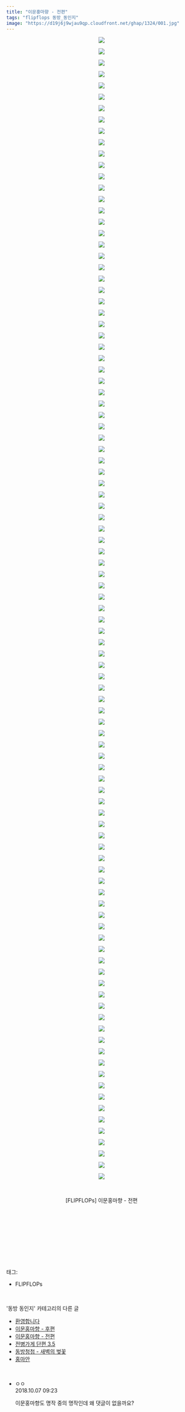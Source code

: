 ```yaml
---
title: "이문홍마향 - 전편"
tags: "flipflops 동방_동인지"
image: "https://d19j6j9wjau9qp.cloudfront.net/ghap/1324/001.jpg"
---
```

<div class="article">
<p style="text-align: center; clear: none; float: none;"><img src="{{ site.imgserver8 }}/ghap/1324/001.jpg"/></p>
<p style="text-align: center; clear: none; float: none;"><img src="{{ site.imgserver8 }}/ghap/1324/002.jpg"/></p>
<p style="text-align: center; clear: none; float: none;"><img src="{{ site.imgserver8 }}/ghap/1324/003.jpg"/></p>
<p style="text-align: center; clear: none; float: none;"><img src="{{ site.imgserver8 }}/ghap/1324/004.jpg"/></p>
<p style="text-align: center; clear: none; float: none;"><img src="{{ site.imgserver8 }}/ghap/1324/005.jpg"/></p>
<p style="text-align: center; clear: none; float: none;"><img src="{{ site.imgserver8 }}/ghap/1324/006.jpg"/></p>
<p style="text-align: center; clear: none; float: none;"><img src="{{ site.imgserver8 }}/ghap/1324/007.jpg"/></p>
<p style="text-align: center; clear: none; float: none;"><img src="{{ site.imgserver8 }}/ghap/1324/008.jpg"/></p>
<p style="text-align: center; clear: none; float: none;"><img src="{{ site.imgserver8 }}/ghap/1324/009.jpg"/></p>
<p style="text-align: center; clear: none; float: none;"><img src="{{ site.imgserver8 }}/ghap/1324/010.jpg"/></p>
<p style="text-align: center; clear: none; float: none;"><img src="{{ site.imgserver8 }}/ghap/1324/011.jpg"/></p>
<p style="text-align: center; clear: none; float: none;"><img src="{{ site.imgserver8 }}/ghap/1324/012.jpg"/></p>
<p style="text-align: center; clear: none; float: none;"><img src="{{ site.imgserver8 }}/ghap/1324/013.jpg"/></p>
<p style="text-align: center; clear: none; float: none;"><img src="{{ site.imgserver8 }}/ghap/1324/014.jpg"/></p>
<p style="text-align: center; clear: none; float: none;"><img src="{{ site.imgserver8 }}/ghap/1324/015.jpg"/></p>
<p style="text-align: center; clear: none; float: none;"><img src="{{ site.imgserver8 }}/ghap/1324/016.jpg"/></p>
<p style="text-align: center; clear: none; float: none;"><img src="{{ site.imgserver8 }}/ghap/1324/017.jpg"/></p>
<p style="text-align: center; clear: none; float: none;"><img src="{{ site.imgserver8 }}/ghap/1324/018.jpg"/></p>
<p style="text-align: center; clear: none; float: none;"><img src="{{ site.imgserver8 }}/ghap/1324/019.jpg"/></p>
<p style="text-align: center; clear: none; float: none;"><img src="{{ site.imgserver8 }}/ghap/1324/020.jpg"/></p>
<p style="text-align: center; clear: none; float: none;"><img src="{{ site.imgserver8 }}/ghap/1324/021.jpg"/></p>
<p style="text-align: center; clear: none; float: none;"><img src="{{ site.imgserver8 }}/ghap/1324/022.jpg"/></p>
<p style="text-align: center; clear: none; float: none;"><img src="{{ site.imgserver8 }}/ghap/1324/023.jpg"/></p>
<p style="text-align: center; clear: none; float: none;"><img src="{{ site.imgserver8 }}/ghap/1324/024.jpg"/></p>
<p style="text-align: center; clear: none; float: none;"><img src="{{ site.imgserver8 }}/ghap/1324/025.jpg"/></p>
<p style="text-align: center; clear: none; float: none;"><img src="{{ site.imgserver8 }}/ghap/1324/026.jpg"/></p>
<p style="text-align: center; clear: none; float: none;"><img src="{{ site.imgserver8 }}/ghap/1324/027.jpg"/></p>
<p style="text-align: center; clear: none; float: none;"><img src="{{ site.imgserver8 }}/ghap/1324/028.jpg"/></p>
<p style="text-align: center; clear: none; float: none;"><img src="{{ site.imgserver8 }}/ghap/1324/029.jpg"/></p>
<p style="text-align: center; clear: none; float: none;"><img src="{{ site.imgserver8 }}/ghap/1324/030.jpg"/></p>
<p style="text-align: center; clear: none; float: none;"><img src="{{ site.imgserver8 }}/ghap/1324/031.jpg"/></p>
<p style="text-align: center; clear: none; float: none;"><img src="{{ site.imgserver8 }}/ghap/1324/032.jpg"/></p>
<p style="text-align: center; clear: none; float: none;"><img src="{{ site.imgserver8 }}/ghap/1324/033.jpg"/></p>
<p style="text-align: center; clear: none; float: none;"><img src="{{ site.imgserver8 }}/ghap/1324/034.jpg"/></p>
<p style="text-align: center; clear: none; float: none;"><img src="{{ site.imgserver8 }}/ghap/1324/035.jpg"/></p>
<p style="text-align: center; clear: none; float: none;"><img src="{{ site.imgserver8 }}/ghap/1324/036.jpg"/></p>
<p style="text-align: center; clear: none; float: none;"><img src="{{ site.imgserver8 }}/ghap/1324/037.jpg"/></p>
<p style="text-align: center; clear: none; float: none;"><img src="{{ site.imgserver8 }}/ghap/1324/038.jpg"/></p>
<p style="text-align: center; clear: none; float: none;"><img src="{{ site.imgserver8 }}/ghap/1324/039.jpg"/></p>
<p style="text-align: center; clear: none; float: none;"><img src="{{ site.imgserver8 }}/ghap/1324/040.jpg"/></p>
<p style="text-align: center; clear: none; float: none;"><img src="{{ site.imgserver8 }}/ghap/1324/041.jpg"/></p>
<p style="text-align: center; clear: none; float: none;"><img src="{{ site.imgserver8 }}/ghap/1324/042.jpg"/></p>
<p style="text-align: center; clear: none; float: none;"><img src="{{ site.imgserver8 }}/ghap/1324/043.jpg"/></p>
<p style="text-align: center; clear: none; float: none;"><img src="{{ site.imgserver8 }}/ghap/1324/044.jpg"/></p>
<p style="text-align: center; clear: none; float: none;"><img src="{{ site.imgserver8 }}/ghap/1324/045.jpg"/></p>
<p style="text-align: center; clear: none; float: none;"><img src="{{ site.imgserver8 }}/ghap/1324/046.jpg"/></p>
<p style="text-align: center; clear: none; float: none;"><img src="{{ site.imgserver8 }}/ghap/1324/047.jpg"/></p>
<p style="text-align: center; clear: none; float: none;"><img src="{{ site.imgserver8 }}/ghap/1324/048.jpg"/></p>
<p style="text-align: center; clear: none; float: none;"><img src="{{ site.imgserver8 }}/ghap/1324/049.jpg"/></p>
<p style="text-align: center; clear: none; float: none;"><img src="{{ site.imgserver8 }}/ghap/1324/050.jpg"/></p>
<p style="text-align: center; clear: none; float: none;"><img src="{{ site.imgserver8 }}/ghap/1324/051.jpg"/></p>
<p style="text-align: center; clear: none; float: none;"><img src="{{ site.imgserver8 }}/ghap/1324/052.jpg"/></p>
<p style="text-align: center; clear: none; float: none;"><img src="{{ site.imgserver8 }}/ghap/1324/053.jpg"/></p>
<p style="text-align: center; clear: none; float: none;"><img src="{{ site.imgserver8 }}/ghap/1324/054.jpg"/></p>
<p style="text-align: center; clear: none; float: none;"><img src="{{ site.imgserver8 }}/ghap/1324/055.jpg"/></p>
<p style="text-align: center; clear: none; float: none;"><img src="{{ site.imgserver8 }}/ghap/1324/056.jpg"/></p>
<p style="text-align: center; clear: none; float: none;"><img src="{{ site.imgserver8 }}/ghap/1324/057.jpg"/></p>
<p style="text-align: center; clear: none; float: none;"><img src="{{ site.imgserver8 }}/ghap/1324/058.jpg"/></p>
<p style="text-align: center; clear: none; float: none;"><img src="{{ site.imgserver8 }}/ghap/1324/059.jpg"/></p>
<p style="text-align: center; clear: none; float: none;"><img src="{{ site.imgserver8 }}/ghap/1324/060.jpg"/></p>
<p style="text-align: center; clear: none; float: none;"><img src="{{ site.imgserver8 }}/ghap/1324/061.jpg"/></p>
<p style="text-align: center; clear: none; float: none;"><img src="{{ site.imgserver8 }}/ghap/1324/062.jpg"/></p>
<p style="text-align: center; clear: none; float: none;"><img src="{{ site.imgserver8 }}/ghap/1324/063.jpg"/></p>
<p style="text-align: center; clear: none; float: none;"><img src="{{ site.imgserver8 }}/ghap/1324/064.jpg"/></p>
<p style="text-align: center; clear: none; float: none;"><img src="{{ site.imgserver8 }}/ghap/1324/065.jpg"/></p>
<p style="text-align: center; clear: none; float: none;"><img src="{{ site.imgserver8 }}/ghap/1324/066.jpg"/></p>
<p style="text-align: center; clear: none; float: none;"><img src="{{ site.imgserver8 }}/ghap/1324/067.jpg"/></p>
<p style="text-align: center; clear: none; float: none;"><img src="{{ site.imgserver8 }}/ghap/1324/068.jpg"/></p>
<p style="text-align: center; clear: none; float: none;"><img src="{{ site.imgserver8 }}/ghap/1324/069.jpg"/></p>
<p style="text-align: center; clear: none; float: none;"><img src="{{ site.imgserver8 }}/ghap/1324/070.jpg"/></p>
<p style="text-align: center; clear: none; float: none;"><img src="{{ site.imgserver8 }}/ghap/1324/071.jpg"/></p>
<p style="text-align: center; clear: none; float: none;"><img src="{{ site.imgserver8 }}/ghap/1324/072.jpg"/></p>
<p style="text-align: center; clear: none; float: none;"><img src="{{ site.imgserver8 }}/ghap/1324/073.jpg"/></p>
<p style="text-align: center; clear: none; float: none;"><img src="{{ site.imgserver8 }}/ghap/1324/074.jpg"/></p>
<p style="text-align: center; clear: none; float: none;"><img src="{{ site.imgserver8 }}/ghap/1324/075.jpg"/></p>
<p style="text-align: center; clear: none; float: none;"><img src="{{ site.imgserver8 }}/ghap/1324/076.jpg"/></p>
<p style="text-align: center; clear: none; float: none;"><img src="{{ site.imgserver8 }}/ghap/1324/077.jpg"/></p>
<p style="text-align: center; clear: none; float: none;"><img src="{{ site.imgserver8 }}/ghap/1324/078.jpg"/></p>
<p style="text-align: center; clear: none; float: none;"><img src="{{ site.imgserver8 }}/ghap/1324/079.jpg"/></p>
<p style="text-align: center; clear: none; float: none;"><img src="{{ site.imgserver8 }}/ghap/1324/080.jpg"/></p>
<p style="text-align: center; clear: none; float: none;"><img src="{{ site.imgserver8 }}/ghap/1324/081.jpg"/></p>
<p style="text-align: center; clear: none; float: none;"><img src="{{ site.imgserver8 }}/ghap/1324/082.jpg"/></p>
<p style="text-align: center; clear: none; float: none;"><img src="{{ site.imgserver8 }}/ghap/1324/083.jpg"/></p>
<p style="text-align: center; clear: none; float: none;"><img src="{{ site.imgserver8 }}/ghap/1324/084.jpg"/></p>
<p style="text-align: center; clear: none; float: none;"><img src="{{ site.imgserver8 }}/ghap/1324/085.jpg"/></p>
<p style="text-align: center; clear: none; float: none;"><img src="{{ site.imgserver8 }}/ghap/1324/086.jpg"/></p>
<p style="text-align: center; clear: none; float: none;"><img src="{{ site.imgserver8 }}/ghap/1324/087.jpg"/></p>
<p style="text-align: center; clear: none; float: none;"><img src="{{ site.imgserver8 }}/ghap/1324/088.jpg"/></p>
<p style="text-align: center; clear: none; float: none;"><img src="{{ site.imgserver8 }}/ghap/1324/089.jpg"/></p>
<p style="text-align: center; clear: none; float: none;"><img src="{{ site.imgserver8 }}/ghap/1324/090.jpg"/></p>
<p style="text-align: center; clear: none; float: none;"><img src="{{ site.imgserver8 }}/ghap/1324/091.jpg"/></p>
<p style="text-align: center; clear: none; float: none;"><img src="{{ site.imgserver8 }}/ghap/1324/092.jpg"/></p>
<p style="text-align: center; clear: none; float: none;"><img src="{{ site.imgserver8 }}/ghap/1324/093.jpg"/></p>
<p style="text-align: center; clear: none; float: none;"><img src="{{ site.imgserver8 }}/ghap/1324/094.jpg"/></p>
<p style="text-align: center; clear: none; float: none;"><img src="{{ site.imgserver8 }}/ghap/1324/095.jpg"/></p>
<p style="text-align: center; clear: none; float: none;"><img src="{{ site.imgserver8 }}/ghap/1324/096.jpg"/></p>
<p style="text-align: center; clear: none; float: none;"><img src="{{ site.imgserver8 }}/ghap/1324/097.jpg"/></p>
<p style="text-align: center; clear: none; float: none;"><img src="{{ site.imgserver8 }}/ghap/1324/098.jpg"/></p>
<p style="text-align: center; clear: none; float: none;"><img src="{{ site.imgserver8 }}/ghap/1324/099.jpg"/></p>
<p style="text-align: center; clear: none; float: none;"><img src="{{ site.imgserver8 }}/ghap/1324/100.jpg"/></p>
<p style="text-align: center; clear: none; float: none;"><img src="{{ site.imgserver8 }}/ghap/1324/101.jpg"/></p>
<p style="text-align: center; clear: none; float: none;"><br/></p>
<p style="text-align: center; clear: none; float: none;">[FLIPFLOPs] 이문홍마향 - 전편</p>
<p style="text-align: center; clear: none; float: none;"><br/></p>
<p style="text-align: center; clear: none; float: none;"><br/></p>
<p style="text-align: center; clear: none; float: none;"><br/></p>
<p><br/></p>
</div><br/>
<div class="tagTrail">
<p>태그: </p>
<ul>
<li>FLIPFLOPs</li>
</ul>
</div><br/>
<div class="another">
<p>'동방 동인지' 카테고리의 다른 글</p>
<ul>
<li><a href="/ghap_1326">환영합니다</a></li>
<li><a href="/ghap_1325">이문홍마향 - 후편</a></li>
<li><a href="/ghap_1324">이문홍마향 - 전편</a></li>
<li><a href="/ghap_1322">전병가게 단편 3.5</a></li>
<li><a href="/ghap_1321">동방청첩 - 새벽의 벚꽃</a></li>
<li><a href="/ghap_1320">홍마안</a></li>
</ul>
</div><br/>
<div class="cb_module cb_fluid">
<div class="cb_wrt cb_profile">
<div class="comment">
<ul>
<li class="cb_thumb_off" id="comment15347338">
<div class="cb_comment_area">
<div class="cb_info_area">
<div class="cb_section">
<span class="cb_nick_name">ㅇㅇ</span>
</div>
<div class="cb_section">
<span class="cb_date">2018.10.07 09:23 </span>
</div>
</div>
<div class="cb_dsc_comment">
<p class="cb_dsc">
											이문홍마향도 명작 중의 명작인데 왜 댓글이 없을까요?
										</p>
</div>
</div></li>
</ul>
</div>
</div><!-- commentList close -->
</div><br/>
